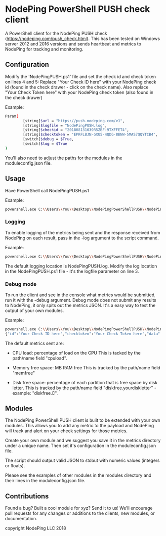 # NodePing PowerShell PUSH check client

A PowerShell client for the NodePing PUSH check (https://nodeping.com/push_check.html).
This has been tested on Windows server 2012 and 2016 versions and sends heartbeat and metrics to NodePing for tracking and monitoring.

## Configuration

Modify the 'NodePingPUSH.ps1' file and set the check id and check token on lines 4 and 5:
Replace "Your Check ID here" with your NodePing check id (found in the check drawer  - click on the check name). 
Also replace "Your Check Token here" with your NodePing check token (also found in the check drawer)

Example:

```sh
Param(
        [string]$url = "https://push.nodeping.com/v1",
        [string]$logfile = "NodePingPUSH.log",
        [string]$checkid = "201808131639R5ZBF-9TXFFET4",
        [string]$checktoken = "EPRFLBJN-GXU5-4QDG-8BNW-5MAS7QQYTCB4",
        [switch]$debug = $True,
        [switch]$log = $True
)
```

You'll also need to adjust the paths for the modules in the moduleconfig.json file.

## Usage

Have PowerShell call NodePingPUSH.ps1

Example:
```sh
powershell.exe C:\\Users\\You\\Desktop\\NodePingPowerShellPUSH\\NodePingPUSH.ps1
```

### Logging

To enable logging of the metrics being sent and the response received from NodePing on each result, pass in the -log argument to the script command.

Example:
```sh
powershell.exe C:\\Users\\You\\Desktop\\NodePingPowerShellPUSH\\NodePingPUSH.ps1 -log
```

The default logging location is NodePingPUSH.log.  Modify the log location in the NodePingPUSH.ps1 file - it's the logfile parameter on line 3.

### Debug mode

To run the client and see in the console what metrics would be submitted, run it with the -debug argument. Debug mode does not submit any results to NodePing, it only spits out the metrics JSON. It's a easy way to test the output of your own modules.

Example:
```sh
powershell.exe C:\\Users\\You\\Desktop\\NodePingPowerShellPUSH\\NodePingPUSH.ps1 -debug
{"id":"Your Check ID here","checktoken":"Your Check Token here","data":{"memfree":12403,"cpuload":0.46,"diskfree":{ "C":0.05,"D":1}}}
```

The default metrics sent are:
* CPU load: percentage of load on the CPU
This is tacked by the path/name field "cpuload".

* Memory free space: MB RAM free
This is tracked by the path/name field "memfree"

* Disk free space: percentage of each partition that is free space by disk letter.
This is tracked by the path/name field "diskfree.yourdiskletter" - example: "diskfree.C".

## Modules

The NodePing PowerShell PUSH client is built to be extended with your own modules. This allows you to add any metric to the payload and NodePing will track and alert on your check settings for those metrics. 

Create your own module and we suggest you save it in the metrics directory under a unique name.  Then set it's configuration in the moduleconfig.json file.

The script should output valid JSON to stdout with numeric values (integers or floats).

Please see the examples of other modules in the modules directory and their lines in the moduleconfig.json file.

## Contributions

Found a bug? Built a cool module for xyz? Send it to us!
We'll encourage pull requests for any changes or additions to the clients, new modules, or documentation.

copyright NodePing LLC 2018
